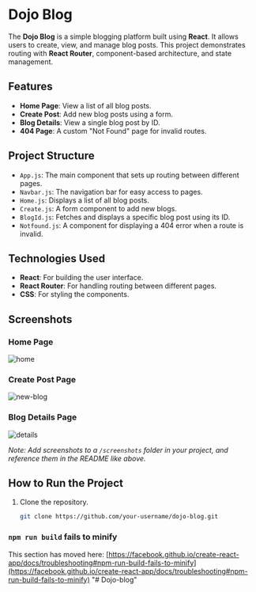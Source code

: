 # Dojo Blog

The **Dojo Blog** is a simple blogging platform built using **React**. It allows users to create, view, and manage blog posts. This project demonstrates routing with **React Router**, component-based architecture, and state management.

## Features

- **Home Page**: View a list of all blog posts.
- **Create Post**: Add new blog posts using a form.
- **Blog Details**: View a single blog post by ID.
- **404 Page**: A custom "Not Found" page for invalid routes.

## Project Structure

- `App.js`: The main component that sets up routing between different pages.
- `Navbar.js`: The navigation bar for easy access to pages.
- `Home.js`: Displays a list of all blog posts.
- `Create.js`: A form component to add new blogs.
- `BlogId.js`: Fetches and displays a specific blog post using its ID.
- `Notfound.js`: A component for displaying a 404 error when a route is invalid.

## Technologies Used

- **React**: For building the user interface.
- **React Router**: For handling routing between different pages.
- **CSS**: For styling the components.

## Screenshots

### Home Page
![home](https://github.com/user-attachments/assets/e03cb8eb-97c7-4dd1-8e43-3d914b2e2bb8)

### Create Post Page
![new-blog](https://github.com/user-attachments/assets/353b2fbe-2083-4d27-968f-1f3698e60cea)

### Blog Details Page
![details](https://github.com/user-attachments/assets/2b415d84-aa8e-4bbd-94fb-57be3b30316c)

*Note: Add screenshots to a `/screenshots` folder in your project, and reference them in the README like above.*

## How to Run the Project

1. Clone the repository.
   ```bash
   git clone https://github.com/your-username/dojo-blog.git


### `npm run build` fails to minify

This section has moved here: [https://facebook.github.io/create-react-app/docs/troubleshooting#npm-run-build-fails-to-minify](https://facebook.github.io/create-react-app/docs/troubleshooting#npm-run-build-fails-to-minify)
"# Dojo-blog" 
